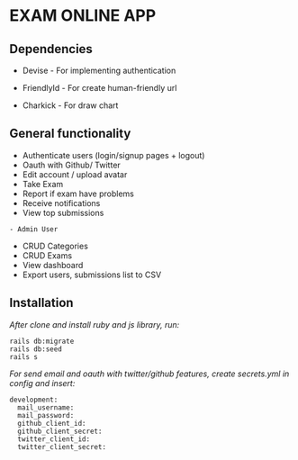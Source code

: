 # EXAM ONLINE APP

## Dependencies

* Devise - For implementing authentication

* FriendlyId - For create human-friendly url

* Charkick - For draw chart

## General functionality
* Authenticate users (login/signup pages + logout)
* Oauth with Github/ Twitter  
* Edit account / upload avatar
* Take Exam 
* Report if exam have problems
* Receive notifications
* View top submissions

` - Admin User `

* CRUD Categories
* CRUD Exams
* View dashboard
* Export users, submissions list to CSV


## Installation

*After clone and install ruby and js library, run:*

```
rails db:migrate
rails db:seed
rails s
```   

*For send email and oauth with twitter/github features, create secrets.yml in config and insert:*

```
development:
  mail_username: 
  mail_password:
  github_client_id: 
  github_client_secret: 
  twitter_client_id: 
  twitter_client_secret: 
```

